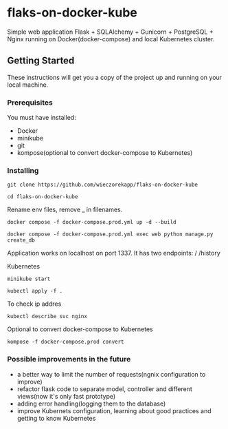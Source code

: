 # flaks-on-docker-kube
Simple web application Flask + SQLAlchemy + Gunicorn + PostgreSQL + Nginx running on Docker(docker-compose) and local Kubernetes cluster.

## Getting Started
These instructions will get you a copy of the project up and running on your local machine.

### Prerequisites
You must have installed:
- Docker
- minikube
- git
- kompose(optional to convert docker-compose to Kubernetes)

### Installing
```
git clone https://github.com/wieczorekapp/flaks-on-docker-kube
```

```
cd flaks-on-docker-kube
```
Rename env files, remove _ in filenames.

```
docker compose -f docker-compose.prod.yml up -d --build
```

```
docker compose -f docker-compose.prod.yml exec web python manage.py create_db
```

Application works on localhost on port 1337.
It has two endpoints:
/
/history


Kubernetes
```
minikube start
```

```
kubectl apply -f .
```

To check ip addres
```
kubectl describe svc nginx
```

Optional to convert docker-compose to Kubernetes

```
kompose -f docker-compose.prod convert
```

### Possible improvements in the future
- a better way to limit the number of requests(ngnix configuration to improve)
- refactor flask code to separate model, controller and different views(now it's only fast prototype)
- adding error handling(logging them to the database)
- improve Kubernets configuration, learning about good practices and getting to know Kubernetes
